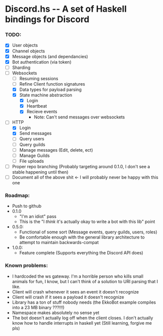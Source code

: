 # Discord.hs -- A set of Haskell bindings for Discord

### TODO:
  - [x] User objects
  - [x] Channel objects
  - [x] Message objects (and dependancies)
  - [x] Bot authentication (via token)
  - [ ] Sharding
  - [ ] Websockets
    - [ ] Resuming sessions
    - [ ] Refine Client function signatures
    - [x] Data types for payload parsing
    - [x] State machine abstraction
      - [x] Login
      - [x] Heartbeat
      - [x] Recieve events
        - Note: Can't send messages over websockets
  - [ ] HTTP
    - [x] Login
    - [x] Send messages
    - [ ] Query users
    - [ ] Query guilds
    - [ ] Manage messages (Edit, delete, ect)
    - [ ] Manage Guilds
    - [ ] File uploads
  - [ ] Proper repo branching (Probably targeting around 0.1.0, I don't see a stable happening until then)
  - [ ] Document all of the above shit <- I will probably never be happy with this one

### Roadmap:
  - Push to github
  - 0.1.0
    - "I'm an idiot" pass
    - This is the "I *think* it's actually okay to write a bot with this lib" point
  - 0.5.0:
    - Functional of some sort (Message events, query guilds, users, roles)
    - Be comfortable enough with the general library architecture to attempt to maintain backwards-compat
  - 1.0.0:
    - Feature complete (Supports everything the Discord API does)

### Known problems:
  - I hardcoded the ws gateway. I'm a horrible person who kills small animals for fun, I know, but I can't think of a solution to URI parsing that I like.
  - Client will crash whenever it sees an event it doesn't recognize
  - Client will crash if it sees a payload it doesn't recognize
  - Library has a ton of stuff nobody needs (the EkkoBot example compiles into a 23 MB binary ???!!!)
  - Namespace makes absolutely no sense yet
  - The bot doesn't actually log off when the client closes. I don't actually know how to handle interrupts in haskell yet (Still learning, forgive me pls)
